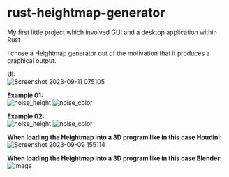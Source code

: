 # rust-heightmap-generator

My first little project which involved GUI and a desktop application within Rust

I chose a Heightmap generator out of the motivation that it produces a graphical output. 

**UI:**<br>
![Screenshot 2023-09-11 075105](https://github.com/JeremiasMeister/rust-heightmap-generator/assets/85162425/e3c83459-6341-4383-9a94-0fc8ab51233d)

**Example 01:**<br>
![noise_height](https://github.com/JeremiasMeister/rust-heightmap-generator/assets/19373094/4acf4336-e5c8-42ba-8067-96746623414b) ![noise_color](https://github.com/JeremiasMeister/rust-heightmap-generator/assets/19373094/9d8c89df-f8f1-4295-b3ec-3e47808900b6)

**Example 02:**<br>
![noise_height](https://github.com/JeremiasMeister/rust-heightmap-generator/assets/85162425/3ff5890b-2525-462e-b9a7-c977ffe0da21) ![noise_color](https://github.com/JeremiasMeister/rust-heightmap-generator/assets/85162425/743fd5e3-57ec-4b31-b41b-8426d2de1793)

**When loading the Heightmap into a 3D program like in this case Houdini:**<br>
![Screenshot 2023-09-09 155114](https://github.com/JeremiasMeister/rust-heightmap-generator/assets/85162425/34ad3a1c-740c-4973-bb22-b3bd32866aab)

**When loading the Heightmap into a 3D program like in this case Blender:**<br>
![image](https://github.com/JeremiasMeister/rust-heightmap-generator/assets/19373094/eeae9402-47a4-45c6-903b-64aaceb830e1)


